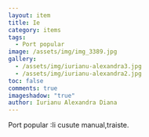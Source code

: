```yaml
---
layout: item
title: Ie
category: items
tags:
  - Port popular
image: /assets/img/img_3389.jpg
gallery:
  - /assets/img/iurianu-alexandra3.jpg
  - /assets/img/iurianu-alexandra2.jpg
toc: false
comments: true
imageshadow: "true"
author: Iurianu Alexandra Diana
---
```

Port popular :Ii cusute manual,traiste.